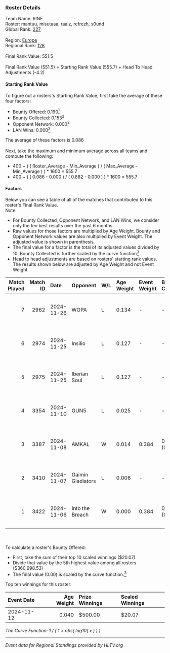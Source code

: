 ### Roster Details<br />
Team Name: 9INE<br />
Roster: mantuu, misutaaa, raalz, refrezh, s0und<br />
Global Rank: [227](../../standings_global_2025_05_05.md)<br />
<br />
Region: [Europe]( ../../standings_europe_2025_05_05.md)<br />
Regional Rank: [128]( ../../standings_europe_2025_05_05.md)<br />
<br />
Final Rank Value:  551.5<br />
<br />
Final Rank Value (551.5) = Starting Rank Value (555.7) + Head To Head Adjustments (-4.2)<br />

#### Starting Rank Value<br />
To figure out a rosters's Starting Rank Value, first take the average of these four factors:<br />
- Bounty Offered: 0.190[<sup>1</sup>](#table2)
- Bounty Collected: 0.153[<sup>2</sup>](#table1)
- Opponent Network: 0.000[<sup>2</sup>](#table1)
- LAN Wins: 0.000[<sup>2</sup>](#table1)

The average of these factors is 0.086<br />
<br />
Next, take the maximum and minimum average across all teams and compute the following:<br />
- 400 + ( ( Roster_Average - Min_Average ) / ( Max_Average - Min_Average ) ) * 1600 = 555.7
- 400 + ( ( 0.086 - 0.000 ) / ( 0.882 - 0.000 ) ) * 1600 = 555.7


#### Factors<br />
Below you can see a table of all of the matches that contributed to this roster's Final Rank Value.<br />
Note:<br />

- For Bounty Collected, Opponent Network, and LAN Wins, we consider only the ten best results over the past 6 months.
- Raw values for those factors are multiplied by Age Weight. Bounty and Opponent Network values are also multiplied by Event Weight. The adjusted value is shown in parenthesis.
- The final value for a factor is the total of its adjusted values divided by 10. Bounty Collected is further scaled by the curve function[<sup>3</sup>](#curveFunction)
- Head to head adjustments are based on rosters' starting rank values. The results shown below are adjusted by Age Weight and not Event Weight
<span id="table1"></span><br />


| Match Played | Match ID | Date       | Opponent          | W/L | Age Weight | Event Weight | Bounty Collected | Opponent Network | LAN Wins  | H2H Adj. | Roster                                  |
| -: | -: | :- | :- | :- | :- | :- | :- | :- | :- | -: | :- |
|            7 |     2962 | 2024-11-26 | WOPA              | L   | 0.134      | -            | -                | -                | -         |    -1.46 | mantuu, misutaaa, raalz, refrezh, s0und |
|            6 |     2974 | 2024-11-25 | Insilio           | L   | 0.127      | -            | -                | -                | -         |    -2.27 | mantuu, misutaaa, raalz, refrezh, s0und |
|            5 |     2975 | 2024-11-25 | Iberian Soul      | L   | 0.127      | -            | -                | -                | -         |    -0.59 | mantuu, misutaaa, raalz, refrezh, s0und |
|            4 |     3354 | 2024-11-10 | GUN5              | L   | 0.025      | -            | -                | -                | -         |    -0.10 | mantuu, misutaaa, raalz, refrezh, s0und |
|            3 |     3387 | 2024-11-08 | AMKAL             | W   | 0.014      | 0.384        | 0.006 (0.000)    | 0.058 (0.000)    | 0 (0.000) |     0.26 | mantuu, misutaaa, raalz, refrezh, s0und |
|            2 |     3410 | 2024-11-07 | Gaimin Gladiators | L   | 0.006      | -            | -                | -                | -         |    -0.06 | mantuu, misutaaa, raalz, refrezh, s0und |
|            1 |     3422 | 2024-11-06 | Into the Breach   | W   | 0.000      | 0.384        | 0.000 (0.000)    | 0.019 (0.000)    | 0 (0.000) |     0.01 | mantuu, misutaaa, raalz, refrezh, s0und |

<br />
<span id="table2"></span><br />
To calculate a roster's Bounty Offered:<br />

- First, take the sum of their top 10 scaled winnings ($20.07)
- Divide that value by the 5th highest value among all rosters ($360,998.53)
- The final value (0.00) is scaled by the curve function.[<sup>3</sup>](#curveFunction)

Top ten winnings for this roster:<br />

| Event Date | Age Weight | Prize Winnings | Scaled Winnings |
| :- | -: | :- | :- |
| 2024-11-12 |      0.040 | $500.00        | $20.07          |


<span id="curveFunction"></span>_The Curve Function: 1 / ( 1 + abs( log10( x ) ) )_<br />

---
_Event data for Regional Standings provided by HLTV.org_<br />
